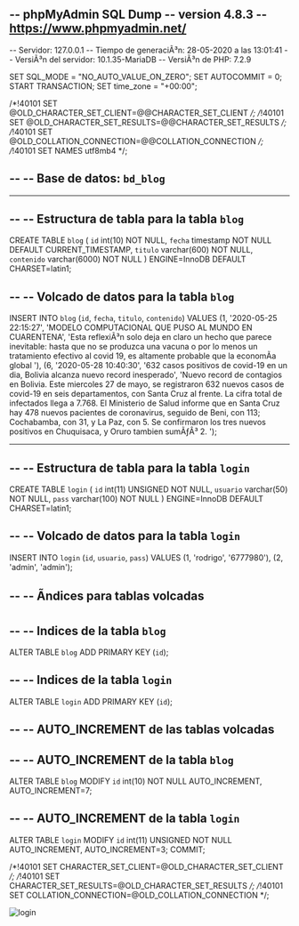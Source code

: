 -- phpMyAdmin SQL Dump
-- version 4.8.3
-- https://www.phpmyadmin.net/
--
-- Servidor: 127.0.0.1
-- Tiempo de generaciÃ³n: 28-05-2020 a las 13:01:41
-- VersiÃ³n del servidor: 10.1.35-MariaDB
-- VersiÃ³n de PHP: 7.2.9

SET SQL_MODE = "NO_AUTO_VALUE_ON_ZERO";
SET AUTOCOMMIT = 0;
START TRANSACTION;
SET time_zone = "+00:00";


/*!40101 SET @OLD_CHARACTER_SET_CLIENT=@@CHARACTER_SET_CLIENT */;
/*!40101 SET @OLD_CHARACTER_SET_RESULTS=@@CHARACTER_SET_RESULTS */;
/*!40101 SET @OLD_COLLATION_CONNECTION=@@COLLATION_CONNECTION */;
/*!40101 SET NAMES utf8mb4 */;

--
-- Base de datos: `bd_blog`
--

-- --------------------------------------------------------

--
-- Estructura de tabla para la tabla `blog`
--

CREATE TABLE `blog` (
  `id` int(10) NOT NULL,
  `fecha` timestamp NOT NULL DEFAULT CURRENT_TIMESTAMP,
  `titulo` varchar(600) NOT NULL,
  `contenido` varchar(6000) NOT NULL
) ENGINE=InnoDB DEFAULT CHARSET=latin1;

--
-- Volcado de datos para la tabla `blog`
--

INSERT INTO `blog` (`id`, `fecha`, `titulo`, `contenido`) VALUES
(1, '2020-05-25 22:15:27', 'MODELO COMPUTACIONAL QUE PUSO AL MUNDO EN CUARENTENA', 'Esta reflexiÃ³n solo deja en claro un hecho que parece inevitable: hasta que no se produzca una vacuna o por lo menos un tratamiento efectivo al covid 19, es altamente probable que la economÃ­a global '),
(6, '2020-05-28 10:40:30', '632 casos positivos de covid-19 en un dia, Bolivia alcanza nuevo record inesperado', 'Nuevo record de contagios en Bolivia. Este miercoles 27 de mayo, se registraron 632 nuevos casos de covid-19 en seis departamentos, con Santa Cruz al frente. La cifra total de infectados llega a 7.768.    El Ministerio de Salud informe que en Santa Cruz hay 478 nuevos pacientes de coronavirus, seguido de Beni, con 113; Cochabamba, con 31, y La Paz, con 5. Se confirmaron los tres nuevos positivos en Chuquisaca, y Oruro tambien sumÃƒÂ³ 2.  ');

-- --------------------------------------------------------

--
-- Estructura de tabla para la tabla `login`
--

CREATE TABLE `login` (
  `id` int(11) UNSIGNED NOT NULL,
  `usuario` varchar(50) NOT NULL,
  `pass` varchar(100) NOT NULL
) ENGINE=InnoDB DEFAULT CHARSET=latin1;

--
-- Volcado de datos para la tabla `login`
--

INSERT INTO `login` (`id`, `usuario`, `pass`) VALUES
(1, 'rodrigo', '6777980'),
(2, 'admin', 'admin');

--
-- Ãndices para tablas volcadas
--

--
-- Indices de la tabla `blog`
--
ALTER TABLE `blog`
  ADD PRIMARY KEY (`id`);

--
-- Indices de la tabla `login`
--
ALTER TABLE `login`
  ADD PRIMARY KEY (`id`);

--
-- AUTO_INCREMENT de las tablas volcadas
--

--
-- AUTO_INCREMENT de la tabla `blog`
--
ALTER TABLE `blog`
  MODIFY `id` int(10) NOT NULL AUTO_INCREMENT, AUTO_INCREMENT=7;

--
-- AUTO_INCREMENT de la tabla `login`
--
ALTER TABLE `login`
  MODIFY `id` int(11) UNSIGNED NOT NULL AUTO_INCREMENT, AUTO_INCREMENT=3;
COMMIT;

/*!40101 SET CHARACTER_SET_CLIENT=@OLD_CHARACTER_SET_CLIENT */;
/*!40101 SET CHARACTER_SET_RESULTS=@OLD_CHARACTER_SET_RESULTS */;
/*!40101 SET COLLATION_CONNECTION=@OLD_COLLATION_CONNECTION */;

![login](https://user-images.githubusercontent.com/66080714/83179842-dbfd6c00-a122-11ea-85de-eaaf59e0f417.png)

